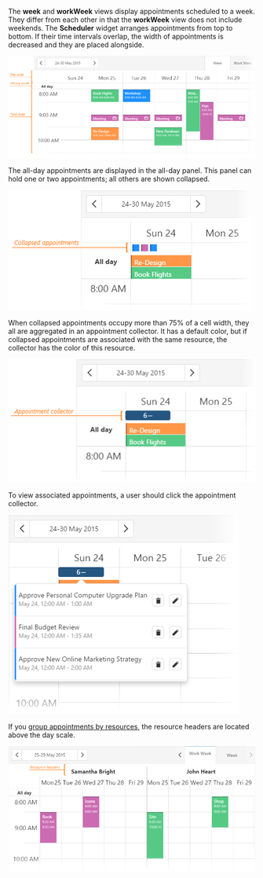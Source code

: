 The **week** and **workWeek** views display appointments scheduled to a week. They differ from each other in that the **workWeek** view does not include weekends. The **Scheduler** widget arranges appointments from top to bottom. If their time intervals overlap, the width of appointments is decreased and they are placed alongside.

![Week View](/images/UiWidgets/Scheduler_Week_View.png)

The all-day appointments are displayed in the all-day panel. This panel can hold one or two appointments; all others are shown collapsed.

![Collapsed appointments](/images/UiWidgets/Scheduler_Week_Collapsed_Appointments.png)

When collapsed appointments occupy more than 75% of a cell width, they all are aggregated in an appointment collector. It has a default color, but if collapsed appointments are associated with the same resource, the collector has the color of this resource.  

![Appointment Collector](/images/UiWidgets/Scheduler_Week_Appointment_Collector.png)

To view associated appointments, a user should click the appointment collector. 

![Drop-down List of Appointments](/images/UiWidgets/Scheduler_Week_DropDown_List.png)

If you [group appointments by resources](/concepts/05%20Widgets/Scheduler/040%20Resources/030%20Group%20Appointments%20by%20Resources.md '/Documentation/Guide/Widgets/Scheduler/Resources/Group_Appointments_by_Resources/'), the resource headers are located above the day scale.

![Resource Headers](/images/UiWidgets/Scheduler_Week_Resource_Headers.png)
